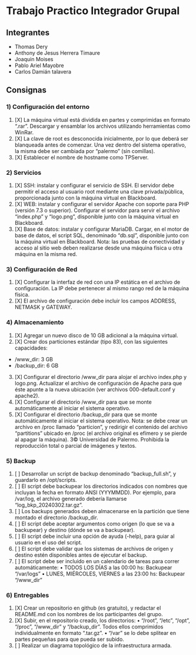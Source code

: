 # Trabajo Practico Integrador Grupal

## Integrantes
* Thomas Dery
* Anthony de Jesus Herrera Timaure
* Joaquin Moises
* Pablo Ariel Mayobre
* Carlos Damián talavera

## Consignas

### 1) Configuración del entorno

1) [X] La máquina virtual está dividida en partes y comprimidas en formato “.rar”. Descargar y ensamblar los archivos utilizando herramientas como WinRar.
2) [X] La clave de root es desconocida inicialmente, por lo que deberá ser blanqueada antes de comenzar. Una vez dentro del sistema operativo, la misma debe ser cambiada por “palermo” (sin comillas).
3) [X] Establecer el nombre de hostname como TPServer.
    
### 2) Servicios
1) [X] SSH: instalar y configurar el servicio de SSH. El servidor debe permitir el acceso al usuario root mediante una clave privada/pública, proporcionada junto con la
máquina virtual en Blackboard.
2) [X] WEB: instalar y configurar el servidor Apache con soporte para PHP (versión 7.3 o superior). Configurar el servidor para servir el archivo “index.php” y “logo.png”,
disponible junto con la máquina virtual en Blackboard.
3) [X] Base de datos: instalar y configurar MariaDB. Cargar, en el motor de base de
datos, el script SQL, denominado “db.sql”, disponible junto con la máquina virtual
en Blackboard.
Nota: las pruebas de conectividad y acceso al sitio web deben realizarse desde una
máquina física u otra máquina en la misma red.
### 3) Configuración de Red
1) [X] Configurar la interfaz de red con una IP estática en el archivo de configuración. La
IP debe pertenecer al mismo rango red de la máquina física.
2) [X] El archivo de configuración debe incluir los campos ADDRESS, NETMASK y
GATEWAY.
### 4) Almacenamiento
1) [X] Agregar un nuevo disco de 10 GB adicional a la máquina virtual.
2) [X] Crear dos particiones estándar (tipo 83), con las siguientes capacidades:
* /www_dir: 3 GB
* /backup_dir: 6 GB
3) [X] Configurar el directorio /www_dir para alojar el archivo index.php y logo.png.
Actualizar el archivo de configuración de Apache para que éste apunte a la nueva
ubicación (ver archivos 000-default.conf y apache2).
4) [X] Configurar el directorio /www_dir para que se monte automáticamente al iniciar
el sistema operativo.
5) [X] Configurar el directorio /backup_dir para que se monte automáticamente al iniciar
el sistema operativo.
Nota: se debe crear un archivo en /proc llamado “particion”, y redirigir el contenido del
archivo “partitions” ubicado en /proc (el archivo original es efímero y se pierde al apagar
la máquina).
3© Universidad de Palermo. Prohibida la reproducción total o parcial de imágenes y textos.
### 5) Backup
1) [ ] Desarrollar un script de backup denominado “backup_full.sh”, y guardarlo en
/opt/scripts.
2) [ ] El script debe backupear los directorios indicados con nombres que incluyan la
fecha en formato ANSI (YYYMMDD). Por ejemplo, para /var/log, el archivo
generado debería llamarse “log_bkp_20240302.tar.gz”.
3) [ ] Los backups generados deben almacenarse en la partición que tiene montado el
directorio /backup_dir.
4) [ ] El script debe aceptar argumentos como origen (lo que se va a backupear) y
destino (dónde se va a backupear).
5) [ ] El script debe incluir una opción de ayuda (-help), para guiar al usuario en el uso
del script.
6) [ ] El script debe validar que los sistemas de archivos de origen y destino estén
disponibles antes de ejecutar el backup.
7) [ ] El script debe ser incluido en un calendario de tareas para correr
automáticamente:
• TODOS LOS DÍAS a las 00:00 hs: Backupear “/var/logs”
• LUNES, MIÉRCOLES, VIERNES a las 23:00 hs: Backupear “/www_dir”
### 6) Entregables
1) [X] Crear un repositorio en github (es gratuito), y redactar el README.md con los
nombres de los participantes del grupo.
2) [X] Subir, en el repositorio creado, los directorios:
• “/root”, “/etc”, “/opt”, “/proc”, “/www_dir” y “/backup_dir”. Todos ellos
comprimidos individualmente en formato “.tar.gz”.
• “/var” se lo debe splitear en partes pequeñas para que pueda ser subido.
3) [ ] Realizar un diagrama topológico de la infraestructura armada.